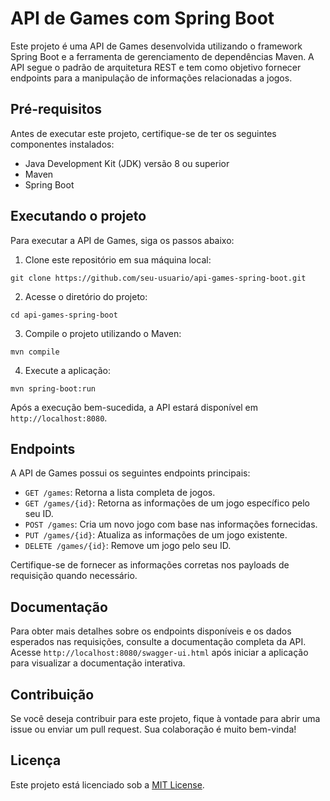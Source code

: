 # API de Games com Spring Boot

Este projeto é uma API de Games desenvolvida utilizando o framework Spring Boot e a ferramenta de gerenciamento de dependências Maven. A API segue o padrão de arquitetura REST e tem como objetivo fornecer endpoints para a manipulação de informações relacionadas a jogos.

## Pré-requisitos

Antes de executar este projeto, certifique-se de ter os seguintes componentes instalados:

- Java Development Kit (JDK) versão 8 ou superior
- Maven
- Spring Boot

## Executando o projeto

Para executar a API de Games, siga os passos abaixo:

1. Clone este repositório em sua máquina local:

```
git clone https://github.com/seu-usuario/api-games-spring-boot.git
```

2. Acesse o diretório do projeto:

```
cd api-games-spring-boot
```

3. Compile o projeto utilizando o Maven:

```
mvn compile
```

4. Execute a aplicação:

```
mvn spring-boot:run
```

Após a execução bem-sucedida, a API estará disponível em `http://localhost:8080`.

## Endpoints

A API de Games possui os seguintes endpoints principais:

- `GET /games`: Retorna a lista completa de jogos.
- `GET /games/{id}`: Retorna as informações de um jogo específico pelo seu ID.
- `POST /games`: Cria um novo jogo com base nas informações fornecidas.
- `PUT /games/{id}`: Atualiza as informações de um jogo existente.
- `DELETE /games/{id}`: Remove um jogo pelo seu ID.

Certifique-se de fornecer as informações corretas nos payloads de requisição quando necessário.

## Documentação

Para obter mais detalhes sobre os endpoints disponíveis e os dados esperados nas requisições, consulte a documentação completa da API. Acesse `http://localhost:8080/swagger-ui.html` após iniciar a aplicação para visualizar a documentação interativa.

## Contribuição

Se você deseja contribuir para este projeto, fique à vontade para abrir uma issue ou enviar um pull request. Sua colaboração é muito bem-vinda!

## Licença

Este projeto está licenciado sob a [MIT License](LICENSE).
